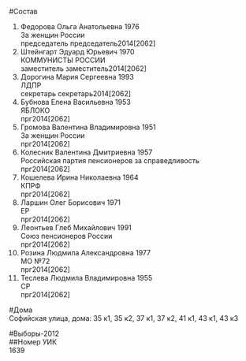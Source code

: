 #Состав  
1. Федорова Ольга Анатольевна 1976  
    За женщин России  
    председатель председатель2014[2062]  
2. Штейнгарт Эдуард Юрьевич 1970  
    КОММУНИСТЫ РОССИИ  
    заместитель заместитель2014[2062]  
3. Дорогина Мария Сергеевна 1993  
    ЛДПР  
    секретарь секретарь2014[2062]  
4. Бубнова Елена Васильевна 1953  
    ЯБЛОКО  
    прг2014[2062]  
5. Громова Валентина Владимировна 1951  
    За женщин России  
    прг2014[2062]  
6. Колесник Валентина Дмитриевна 1957  
    Российская партия пенсионеров за справедливость  
    прг2014[2062]  
7. Кошелева Ирина Николаевна 1964  
    КПРФ  
    прг2014[2062]  
8. Ларшин Олег Борисович 1971  
    ЕР  
    прг2014[2062]  
9. Леонтьев Глеб Михайлович 1991  
    Союз пенсионеров России  
    прг2014[2062]  
10. Розина Людмила Александровна 1977  
    МО №72  
    прг2014[2062]  
11. Теслева Людмила Владимировна 1955  
    СР  
    прг2014[2062]  
  
#Дома  
Софийская улица, дома: 35 к1, 35 к2, 37 к1, 37 к2, 41 к1, 43 к1, 43 к3  
  
#Выборы-2012  
##Номер УИК  
1639  
